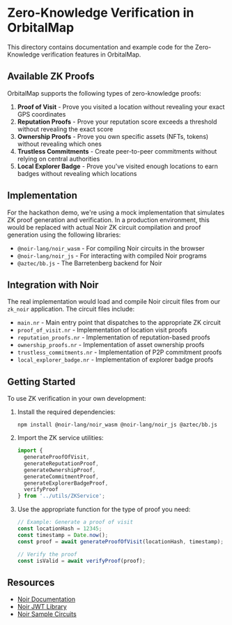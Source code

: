 # Zero-Knowledge Verification in OrbitalMap

This directory contains documentation and example code for the Zero-Knowledge verification features in OrbitalMap.

## Available ZK Proofs

OrbitalMap supports the following types of zero-knowledge proofs:

1. **Proof of Visit** - Prove you visited a location without revealing your exact GPS coordinates
2. **Reputation Proofs** - Prove your reputation score exceeds a threshold without revealing the exact score
3. **Ownership Proofs** - Prove you own specific assets (NFTs, tokens) without revealing which ones
4. **Trustless Commitments** - Create peer-to-peer commitments without relying on central authorities
5. **Local Explorer Badge** - Prove you've visited enough locations to earn badges without revealing which locations

## Implementation

For the hackathon demo, we're using a mock implementation that simulates ZK proof generation and verification. In a production environment, this would be replaced with actual Noir ZK circuit compilation and proof generation using the following libraries:

- `@noir-lang/noir_wasm` - For compiling Noir circuits in the browser
- `@noir-lang/noir_js` - For interacting with compiled Noir programs
- `@aztec/bb.js` - The Barretenberg backend for Noir

## Integration with Noir

The real implementation would load and compile Noir circuit files from our `zk_noir` application. The circuit files include:

- `main.nr` - Main entry point that dispatches to the appropriate ZK circuit
- `proof_of_visit.nr` - Implementation of location visit proofs
- `reputation_proofs.nr` - Implementation of reputation-based proofs
- `ownership_proofs.nr` - Implementation of asset ownership proofs
- `trustless_commitments.nr` - Implementation of P2P commitment proofs
- `local_explorer_badge.nr` - Implementation of explorer badge proofs

## Getting Started

To use ZK verification in your own development:

1. Install the required dependencies:
   ```
   npm install @noir-lang/noir_wasm @noir-lang/noir_js @aztec/bb.js
   ```

2. Import the ZK service utilities:
   ```typescript
   import { 
     generateProofOfVisit,
     generateReputationProof,
     generateOwnershipProof,
     generateCommitmentProof,
     generateExplorerBadgeProof,
     verifyProof
   } from '../utils/ZKService';
   ```

3. Use the appropriate function for the type of proof you need:
   ```typescript
   // Example: Generate a proof of visit
   const locationHash = 12345;
   const timestamp = Date.now();
   const proof = await generateProofOfVisit(locationHash, timestamp);
   
   // Verify the proof
   const isValid = await verifyProof(proof);
   ```

## Resources

- [Noir Documentation](https://noir-lang.org/)
- [Noir JWT Library](https://github.com/zkemail/noir-jwt)
- [Noir Sample Circuits](https://github.com/noir-lang/noir/tree/master/examples) 